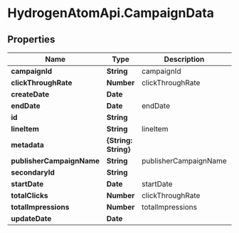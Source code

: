 # HydrogenAtomApi.CampaignData

## Properties
Name | Type | Description | Notes
------------ | ------------- | ------------- | -------------
**campaignId** | **String** | campaignId | 
**clickThroughRate** | **Number** | clickThroughRate | [optional] 
**createDate** | **Date** |  | [optional] 
**endDate** | **Date** | endDate | 
**id** | **String** |  | [optional] 
**lineItem** | **String** | lineItem | [optional] 
**metadata** | **{String: String}** |  | [optional] 
**publisherCampaignName** | **String** | publisherCampaignName | [optional] 
**secondaryId** | **String** |  | [optional] 
**startDate** | **Date** | startDate | 
**totalClicks** | **Number** | clickThroughRate | [optional] 
**totalImpressions** | **Number** | totalImpressions | [optional] 
**updateDate** | **Date** |  | [optional] 


